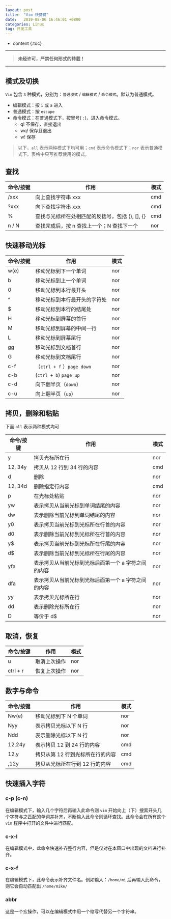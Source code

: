 ```yaml
---
layout: post
title:  "Vim 快捷键"
date:   2019-08-06 16:46:01 +0800
categories: Linux
tag: 开发工具
---
```



* content
{:toc}


****

> **未经许可，严禁任何形式的转载！**

****

## 模式及切换

`Vim` 包含 `3` 种模式，分别为：`普通模式` / `编辑模式` / `命令模式`。默认为普通模式。

- 编辑模式：按 `i` 或 `a` 进入
- 普通模式：按 `escape`
- 命令模式：在普通模式下，按冒号( `:`)，进入命令模式。
  - q!        不保存，直接退出
  - wq!      保存且退出
  - w!        保存

> 以下，`all` 表示两种模式下均可用；`cmd` 表示命令模式下；`nor` 表示普通模式下。表格中只写推荐使用的模式。

## 查找

| 命令/按键 | 作用                                             | 模式 |
| --------- | ------------------------------------------------ | ---- |
| /xxx      | 向上查找字符串 xxx                               | cmd  |
| ?xxx      | 向下查找字符串 xxx                               | cmd  |
| %         | 查找与光标所在处相匹配的反括号，包括 (),  [], {} | cmd  |
| n / N     | 查找完成后，按 n 查找上一个；N 查找下一个        | nor  |

## 快速移动光标

| 命令/按键 | 作用                         | 模式 |
| --------- | ---------------------------- | ---- |
| w(e)      | 移动光标到下一个单词         | nor  |
| b         | 移动光标到上一个单词         | nor  |
| 0         | 移动光标到本行最开头         | nor  |
| ^         | 移动光标到本行最开头的字符处 | nor  |
| $         | 移动光标到本行的结尾处       | nor  |
| H         | 移动光标到屏幕的首行         | nor  |
| M         | 移动光标到屏幕的中间一行     | nor  |
| L         | 移动光标到屏幕尾行           | nor  |
| gg        | 移动光标到文档首行           | nor  |
| G         | 移动光标到文档尾行           | nor  |
| c-f       | （`ctrl + f` ）`page down`   | nor  |
| c-b       | (`ctrl + b`)    `page up`    | nor  |
| c-d       | 向下翻半页（`down`）         | nor  |
| c-u       | 向上翻半页（`up`）           | nor  |

## 拷贝，删除和粘贴

下面 `all` 表示两种模式均可

| 命令/按键 | 作用                                                | 模式 |
| --------- | --------------------------------------------------- | ---- |
| y         | 拷贝光标所在行                                      | nor  |
| 12, 34y   | 拷贝从 12 行到 34 行的内容                          | cmd  |
| d         | 删除                                                | nor  |
| 12, 34d   | 删除指定行内容                                      | cmd  |
| p         | 在光标处粘贴                                        | nor  |
| yw        | 表示拷贝从当前光标到单词结尾的内容                  | nor  |
| dw        | 表示删除当前光标到单词结尾的内容                    | nor  |
| y0        | 表示拷贝当前光标到光标所在行首的内容                | nor  |
| d0        | 表示删除当前光标到光标所在行首的内容                | nor  |
| y$        | 表示拷贝当前光标到光标所在行尾的内容                | nor  |
| d$        | 表示删除当前光标到光标所在行尾的内容                | nor  |
| yfa       | 表示拷贝从当前光标到光标后面第一个 a 字符之间的内容 | nor  |
| dfa       | 表示拷贝从当前光标到光标后面第一个 a 字符之间的内容 | nor  |
| yy        | 表示拷贝光标所在行                                  | nor  |
| dd        | 表示删除光标所在行                                  | nor  |
| D         | 等价于 d$                                           | nor  |

## 取消，恢复

| 命令/按键 | 作用         | 模式 |
| --------- | ------------ | ---- |
| u         | 取消上次操作 | nor  |
| ctrl + r  | 恢复上次操作 | nor  |

## **数字与命令**

| 命令/按键 | 作用                             | 模式 |
| --------- | -------------------------------- | ---- |
| Nw(e)     | 移动光标到下 N 个单词            | nor  |
| Nyy       | 表示拷贝光标以下 N 行            | nor  |
| Ndd       | 表示删除光标以下 N 行            | nor  |
| 12,24y    | 表示拷贝 12 到 24 行的内容       | cmd  |
| 12,y      | 拷贝从第 12 行到光标所在行的内容 | cmd  |
| ,12y      | 拷贝从光标所在行到 12 行的内容   | cmd  |

## **快速插入字符**

### c-p (c-n)

在编辑模式下，输入几个字符后再输入此命令则 `vim` 开始向上（下）搜索开头几个字符与之匹配的单词并补齐，不断输入此命令则循环查找。此命令会在所有这个 `vim` 程序中打开的文件中进行匹配。

### c-x-l

在编辑模式中，此命令快速补齐整行内容，但是仅对在本窗口中出现的文档进行补齐。

### c-x-f

在编辑模式下，此命令表示补齐文件名。例如输入：`/home/mi` 后再输入此命令，则它会自动匹配出 `/home/mike/`

### abbr

这是一个宏操作，可以在编辑模式中用一个缩写代替另一个字符串。

